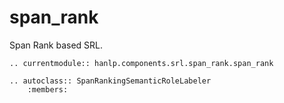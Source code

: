 # span_rank

Span Rank based SRL.

```{eval-rst}
.. currentmodule:: hanlp.components.srl.span_rank.span_rank

.. autoclass:: SpanRankingSemanticRoleLabeler
	:members:

```
